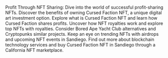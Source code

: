 Profit Through NFT Sharing: Dive into the world of successful profit-sharing NFTs. Discover the benefits of owning Cursed Faction NFT, a unique digital art investment option. Explore what is Cursed Faction NFT and learn how Cursed Faction shares profits. Uncover how NFT royalties work and explore top NFTs with royalties. Consider Bored Ape Yacht Club alternatives and Cryptopunks similar projects. Keep an eye on trending NFTs with airdrops and upcoming NFT events in Sandiego. Find out more about blockchain technology services and buy Cursed Faction NFT in Sandiego through a California NFT marketplace.
